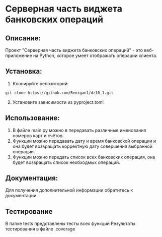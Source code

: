 # Серверная часть виджета банковских операций

## Описание:

Проект "Серверная часть виджета банковских операций" - это веб-приложение на Python, которое умеет отображать операции клиента.

## Установка:

1. Клонируйте репозиторий:
```
git clone https://github.com/Renigan1/dz10_1.git
```
2. Установите зависимости из pyproject.toml

## Использование:

1. В файле main.py можно в передавать различные именования номеров карт и счётов.
2. Функции можно передавать дату и время банковской операции и она будет возвращать корректную дату совершения выбранной операции.
3. Функции можно передать список всех банковских операция, она будет возвращать список необходмых операций.

## Документация:

Для получения дополнительной информации обратитесь к документации.

## Тестирование

В папке tests представлены тесты всех функций
Результаты тестирования в файле .coverage